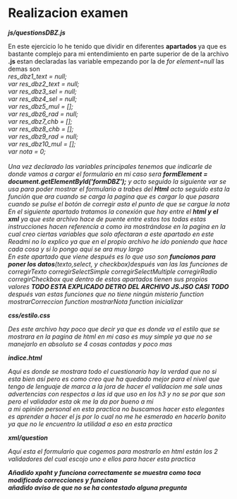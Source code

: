 # Realizacion examen
 <b><i>js/questionsDBZ.js</i> </b> 

En este ejercicio lo he tenido que dividir en diferentes <b>apartados </b> ya que es bastante complejo para mi entendimiento en parte superior de de la archivo<b> .js </b> estan declaradas las variable empezando por la de <i>for element=null</i> las demas son <i></br> res_dbz1_text = null;</br>var res_dbz2_text = null;</br>var res_dbz3_sel = null;</br>var res_dbz4_sel = null;</br>
var res_dbz5_mul = [];</br>var res_dbz6_rad = null;</br>var res_dbz7_chb = [];</br>var res_dbz8_chb = [];</br> var res_dbz9_rad = null;</br>var res_dbz10_mul = [];</br>var nota = 0;</br> </br> Una vez declarado las variables principales tenemos que indicarle de donde vamos a cargar el formulario en mi caso sera <b>	formElement = document.getElementById('formDBZ');</b> y acto seguido la siguiente var se usa para poder mostrar el formulario a trabes del <b>Html</b> acto seguido esta la función que ara cuando se carga la pagina que es cargar lo que pasara cuando se pulse el botón de corregir asta el punto de que se cargue la nota</br> En el siguiente  apartado tratamos la conexión que hay entre el <b>html y el xml</b> ya que este archivo hace de puente entre estos tos todas estas instrucciones hacen referencia a como ira mostrándose en la pagina en la cual creo ciertas variables que solo afectaran a este apartado en este Readmi no lo explico ya que en el propio archivo he ido poniendo que hace cada cosa y si lo pongo aquí se ara muy largo<br>En este apartado que viene después es lo que uso son <b>funcionos para poner los datos</b>(texto,select, y checkbox)después van las las funciones de corregirTexto
corregirSelectSimple corregirSelectMultiple corregirRadio corregirCheckbox que dentro de estos apartados tienen sus propios valores <B>TODO ESTA EXPLICADO DETRO DEL ARCHIVO JS.JSO CASI  TODO</B>  después van estas funciones que no tiene ningún misterio function mostrarCorreccion function mostrarNota function inicializar

 <b><i>css/estilo.css</i> </b> 

Des este archivo hay poco que decir ya que es donde va  el estilo que se mostrara en la pagina de html en mi caso es muy simple ya que no se manejarlo en absoluto se 4 cosas contadas y poco mas


 <b><i>indice.html</i> </b>

Aqui es donde se mostrara todo el cuestionario hay la verdad que no si esta bien así pero es como creo que ha quedado mejor para el nivel que tengo de lenguaje de marca a la jora de hacer el validacion me sale unas advertencias con respectos a las id que uso en los h3 y no se por que son pero el validador esta ok me la da por bueno a mi </br>a mi opinión personal en esta practica no buscamos hacer esto elegantes es aprender a hacer el js por lo cual no me he esmerado en hacerlo bonito ya que no le encuentro la utilidad a eso en esta practica

<b><i>xml/question</i> </b>

Aquí esta el formulario que cogemos para mostrarlo en html están los 2 validadores del cual escojo uno e ellos para hacer esta practica  

 <b>Añadido xpaht y funciona correctamente se muestra como toca </br>
modificado correcciones y funciona  </br>
añadido aviso de que no se ha contestado alguna pregunta </br> </b>
